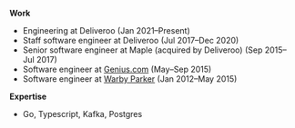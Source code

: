 **Work**
* Engineering at Deliveroo (Jan 2021–Present)
* Staff software engineer at Deliveroo (Jul 2017–Dec 2020)
* Senior software engineer at Maple (acquired by Deliveroo) (Sep 2015–Jul 2017)
* Software engineer at [Genius.com](https://genius.com) (May–Sep 2015)
* Software engineer at [Warby Parker](https://warbyparker.com) (Jan 2012–May 2015)

**Expertise**
* Go, Typescript, Kafka, Postgres
